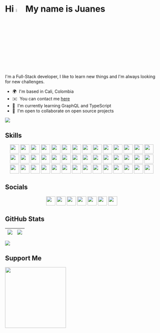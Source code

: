 <!-- # Hi 👋 My name is Juanes -->

# Hi <img src="https://media.giphy.com/media/hvRJCLFzcasrR4ia7z/giphy.gif" width="5%" /> My name is Juanes

I'm a Full-Stack developer, I like to learn new things and I'm always looking for new challenges.

-   🌍  I'm based in Cali, Colombia <!-- -   🖥️  See my [Portafolio](http://juanescacha.github.io) -->
-   ✉️  You can contact me [here](mailto:juanescacha@hotmail.com) <!-- -   🚀  I'm currently working on [aplicacion-name](http://myapp.com) -->
-   🧠  I'm currently learning GraphQL and TypeScript
-   🤝  I'm open to collaborate on open source projects

<a href="https://spotify-github-profile.vercel.app/api/view?uid=31mxi5kts24htqt7aiwrfqthcf3i&redirect=true">
<picture>
<source srcset="https://spotify-github-profile.vercel.app/api/view?uid=31mxi5kts24htqt7aiwrfqthcf3i&cover_image=false&theme=default&show_offline=false&background_color=121212&bar_color=53b14f&bar_color_cover=false" media="(prefers-color-scheme: light)">
<img src="https://spotify-github-profile.vercel.app/api/view?uid=31mxi5kts24htqt7aiwrfqthcf3i&cover_image=true&theme=novatorem&bar_color=ffffff&bar_color_cover=false&show_offline=false">
</picture>
</a>

## Skills

<p align="center">
<img src="https://img.shields.io/badge/Go-282C34?logo=go&logoColor=00ADD8" height="30" />
<img src="https://img.shields.io/badge/Python-282C34?logo=python&logoColor=FFE873" height="30" />
<img src="https://img.shields.io/badge/HTML5-282C34?logo=html5&logoColor=F16525" height="30" />
<img src="https://img.shields.io/badge/CSS3-282C34?logo=css3&logoColor=1DA1F2" height="30" />
<img src="https://img.shields.io/badge/JavaScript-282C34?logo=javascript&logoColor=F7DF1E" height="30" />
<img src="https://img.shields.io/badge/TypeScript-282C34?logo=typescript&logoColor=007acc" height="30" /> 
<img src="https://img.shields.io/badge/React-282C34?logo=react&logoColor=61DAFB" height="30" /> 
<img src="https://img.shields.io/badge/Redux-282C34?logo=redux&logoColor=764ABC" height="30" />
<img src="https://img.shields.io/badge/Node.js-282C34?logo=node.js&logoColor=83cd29" height="30" />
<img src="https://img.shields.io/badge/Express-282C34?logo=express&logoColor=FFFFFF" height="30" />
<img src="https://img.shields.io/badge/MongoDB-282C34?logo=mongodb&logoColor=50AA41" height="30" />
<img src="https://img.shields.io/badge/PostgreSQL-282C34?logo=postgresql&logoColor=4169E1" height="30" />
<img src="https://img.shields.io/badge/Django-282C34?logo=Django&logoColor=44B78B" height="30" />
<img src="https://img.shields.io/badge/GraphQL-282C34?logo=graphql&logoColor=E10098" height="30" />
<img src="https://img.shields.io/badge/Tailwind%20CSS-282C34?logo=tailwind-css&logoColor=38bdf8" height="30" />
<!-- Ocultos -->
<img src="https://img.shields.io/badge/Flask-282C34?logo=flask&logoColor=000000" height="30" />
<img src="https://img.shields.io/badge/FastAPI-282C34?logo=fastapi&logoColor=009688" height="30" />
<img src="https://img.shields.io/badge/MySQL-282C34?logo=mysql&logoColor=4479A1" height="30" />
<img src="https://img.shields.io/badge/Netlify-282C34?logo=netlify&logoColor=00C7B7" height="30" />
<img src="https://img.shields.io/badge/Bootstrap-282C34?logo=bootstrap&logoColor=7952B3" height="30" />
<img src="https://img.shields.io/badge/JQuery-282C34?logo=jquery&logoColor=0769AD" height="30" />
<img src="https://img.shields.io/badge/Material%20Design-282C34?logo=material%20design&logoColor=757575" height="30" />
<img src="https://img.shields.io/badge/Material%20UI-282C34?logo=mui&logoColor=007FFF" height="30" />
<img src="https://img.shields.io/badge/Vue.js-282C34?logo=vue.js&logoColor=4FC08D" height="30" />
<img src="https://img.shields.io/badge/PHP-282C34?logo=php&logoColor=777BB4" height="30" />
<img src="https://img.shields.io/badge/Spring-282C34?logo=spring&logoColor=6DB33F" height="30" />
<img src="https://img.shields.io/badge/Ruby-282C34?logo=ruby&logoColor=CC342D" height="30" />
<img src="https://img.shields.io/badge/Docker-282C34?logo=Docker&logoColor=2496ED" height="30" />
<img src="https://img.shields.io/badge/Kubernetes-282C34?logo=Kubernetes&logoColor=326CE5" height="30" />
<img src="https://img.shields.io/badge/Azure-282C34?logo=Microsoft%20Azure&logoColor=0078D4" height="30" />
<img src="https://img.shields.io/badge/Next.js-282C34?logo=next.js&logoColor=FFFFFF" height="30" />
<img src="https://img.shields.io/badge/Vite-282C34?logo=vite&logoColor=646CFF" height="30" />
<img src="https://img.shields.io/badge/Angular-282C34?logo=angular&logoColor=DD0031" height="30" />
<img src="https://img.shields.io/badge/Amazon%20AWS-282C34?logo=amazon%20aws" height="30" />
<img src="https://img.shields.io/badge/Vercel-282C34?logo=vercel" height="30" />
<img src="https://img.shields.io/badge/Render-282C34?logo=render&logoColor=46E3B7" height="30" />
<img src="https://img.shields.io/badge/git-282C34?logo=git&logoColor=F05032" height="30" />
<img src="https://img.shields.io/badge/VS%20Code-282C34?logo=visual-studio-code&logoColor=007ACC" height="30" />
<!-- Fin Ocultos -->
<img src="https://img.shields.io/badge/Photoshop-282C34?logo=Adobe%20Photoshop&logoColor=31A8FF" height="30" />
<img src="https://img.shields.io/badge/Illustrator-282C34?logo=Adobe%20Illustrator&logoColor=FF9A00" height="30" />
<img src="https://img.shields.io/badge/After%20Effects-282C34?logo=Adobe%20After%20Effects&logoColor=9999FF" height="30" />
<img src="https://img.shields.io/badge/Premiere%20Pro-282C34?logo=Adobe%20Premiere%20Pro&logoColor=9999FF" height="30" />
</p>

## Socials

<p align="center">
<img src="https://img.shields.io/badge/LinkedIn-282C34?logo=linkedin&logoColor=0A66C2" height="30" />
<img src="https://img.shields.io/badge/Twitter-282C34?logo=twitter" height="30" />
<img src="https://img.shields.io/badge/Twitch-282C34?logo=twitch" height="30" />
<img src="https://img.shields.io/badge/Discord-282C34?logo=Discord&logoColor=7289DA" height="30" />
<img src="https://img.shields.io/badge/Instagram-282C34?logo=Instagram" height="30" />
<img src="https://img.shields.io/badge/Youtube-282C34?logo=Youtube&logoColor=FF0000" height="30" />
<img src="https://img.shields.io/badge/Github-282C34?logo=Github" height="30" />
</p>

## GitHub Stats

| <img src="https://readmestats.999857.xyz/api?username=juanescacha&show_icons=true&count_private=true&hide_border=true&theme=dark" /> | <img src="https://readmestats.999857.xyz/api/top-langs/?username=juanescacha&langs_count=6&hide_border=true&layout=compact&theme=dark" /> |
| ------------------------------------------------------------------------------------------------------------------------------------ | ----------------------------------------------------------------------------------------------------------------------------------------- |

<img src="https://komarev.com/ghpvc/?username=juanescacha">

## Support Me

<a href="https://www.buymeacoffee.com/Juanescacha">
<img src="https://cdn.buymeacoffee.com/buttons/v2/default-yellow.png" width="200" />
</a>

